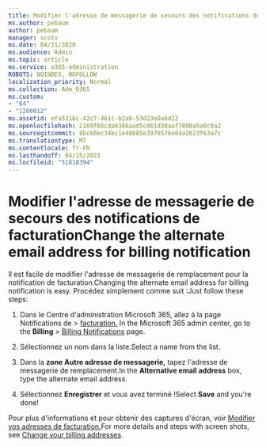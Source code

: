 ```yaml
---
title: Modifier l'adresse de messagerie de secours des notifications de facturation
ms.author: pebaum
author: pebaum
manager: scotv
ms.date: 04/21/2020
ms.audience: Admin
ms.topic: article
ms.service: o365-administration
ROBOTS: NOINDEX, NOFOLLOW
localization_priority: Normal
ms.collection: Adm_O365
ms.custom:
- "64"
- "1200012"
ms.assetid: efa5316c-42c7-461c-b2ab-53d23e0a6d22
ms.openlocfilehash: 2169f65cda6386aad5c061d38aaf7890a5a0c0a2
ms.sourcegitcommit: 8bc60ec34bc1e40685e3976576e04a2623f63a7c
ms.translationtype: MT
ms.contentlocale: fr-FR
ms.lasthandoff: 04/15/2021
ms.locfileid: "51818394"
---
```

# <a name="change-the-alternate-email-address-for-billing-notification"></a><span data-ttu-id="7e7af-102">Modifier l'adresse de messagerie de secours des notifications de facturation</span><span class="sxs-lookup"><span data-stu-id="7e7af-102">Change the alternate email address for billing notification</span></span>

<span data-ttu-id="7e7af-103">Il est facile de modifier l'adresse de messagerie de remplacement pour la notification de facturation.</span><span class="sxs-lookup"><span data-stu-id="7e7af-103">Changing the alternate email address for billing notification is easy.</span></span> <span data-ttu-id="7e7af-104">Procédez simplement comme suit :</span><span class="sxs-lookup"><span data-stu-id="7e7af-104">Just follow these steps:</span></span>
  
1. <span data-ttu-id="7e7af-105">Dans le Centre d'administration Microsoft 365, allez à la page Notifications de  \> [facturation.](https://go.microsoft.com/fwlink/p/?linkid=853212)  </span><span class="sxs-lookup"><span data-stu-id="7e7af-105">In the Microsoft 365 admin center, go to the **Billing** \>  [Billing Notifications](https://go.microsoft.com/fwlink/p/?linkid=853212) page.</span></span>

2. <span data-ttu-id="7e7af-106">Sélectionnez un nom dans la liste.</span><span class="sxs-lookup"><span data-stu-id="7e7af-106">Select a name from the list.</span></span>

3. <span data-ttu-id="7e7af-107">Dans la **zone Autre adresse de messagerie,** tapez l'adresse de messagerie de remplacement.</span><span class="sxs-lookup"><span data-stu-id="7e7af-107">In the **Alternative email address** box, type the alternate email address.</span></span>

4. <span data-ttu-id="7e7af-108">Sélectionnez **Enregistrer** et vous avez terminé !</span><span class="sxs-lookup"><span data-stu-id="7e7af-108">Select **Save** and you're done!</span></span>

<span data-ttu-id="7e7af-109">Pour plus d'informations et pour obtenir des captures d'écran, voir [Modifier vos adresses de facturation.](https://docs.microsoft.com/microsoft-365/commerce/billing-and-payments/change-your-billing-addresses)</span><span class="sxs-lookup"><span data-stu-id="7e7af-109">For more details and steps with screen shots, see [Change your billing addresses](https://docs.microsoft.com/microsoft-365/commerce/billing-and-payments/change-your-billing-addresses).</span></span>
  
